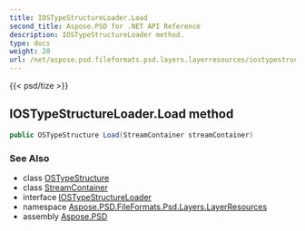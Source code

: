 ```yaml
---
title: IOSTypeStructureLoader.Load
second_title: Aspose.PSD for .NET API Reference
description: IOSTypeStructureLoader method. 
type: docs
weight: 20
url: /net/aspose.psd.fileformats.psd.layers.layerresources/iostypestructureloader/load/
---
```

{{< psd/tize >}}
## IOSTypeStructureLoader.Load method

```csharp
public OSTypeStructure Load(StreamContainer streamContainer)
```

### See Also

* class [OSTypeStructure](../../ostypestructure/)
* class [StreamContainer](../../../aspose.psd/streamcontainer/)
* interface [IOSTypeStructureLoader](../)
* namespace [Aspose.PSD.FileFormats.Psd.Layers.LayerResources](../../iostypestructureloader/)
* assembly [Aspose.PSD](../../../)


